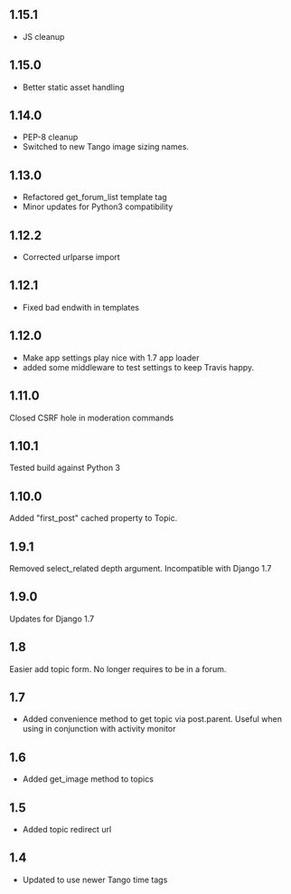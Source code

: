 ## 1.15.1
* JS cleanup

## 1.15.0
* Better static asset handling

## 1.14.0
* PEP-8 cleanup
* Switched to new Tango image sizing names.

## 1.13.0
* Refactored get_forum_list template tag
* Minor updates for Python3 compatibility

## 1.12.2
* Corrected urlparse import

## 1.12.1
* Fixed bad endwith in templates

## 1.12.0
* Make app settings play nice with 1.7 app loader
* added some middleware to test settings to keep Travis happy.

## 1.11.0
Closed CSRF hole in moderation commands

## 1.10.1
Tested build against Python 3

## 1.10.0
Added "first_post" cached property to Topic.

## 1.9.1
Removed select_related depth argument. Incompatible with Django 1.7

## 1.9.0
Updates for Django 1.7

## 1.8
Easier add topic form. No longer requires to be in a forum.

## 1.7
* Added convenience method to get topic via post.parent. Useful when using in conjunction with activity monitor

## 1.6
* Added get_image method to topics

## 1.5
* Added topic redirect url

## 1.4
* Updated to use newer Tango time tags

